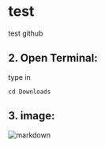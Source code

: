 # test
test github

## 2. Open Terminal:
type in
```
cd Downloads
```

## 3. image:
![markdown](https://i.imgur.com/VwG4PXM.png)
